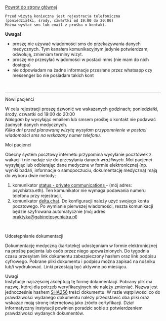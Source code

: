 <a href="https://gabinetpsychiatra.pl"> Powrót do strony głównej </a>
```
Przed wizytą konieczna jest rejestracja telefoniczna 
(poniedziałki, środy, czwartki od 19:00 do 20:00)
Można wysłać sms lub email z prośba o kontakt.
```

__Uwaga!__
- proszę nie używać wiadomości sms do przekazywania danych medycznych. Tym kanałem komunikacyjnym jedynie potwierdzam, odwołuję, zmieniam terminy wizyt.
- proszę nie przesyłać wiadomości w postaci mms (nie mam do nich dostępu)
- nie odpowiadam na żadne informacje przesłane przez whatsapp czy messenger bo nie posiadam takich kont
<br>

<hr>

Nowi pacjenci

W celu rejestracji proszę dzwonić we wskazanych godzinach; poniedziałki, środy, czwartki od 19:00 do 20:00
<br>
_Nalegam_ by wysyłając emailem lub smsem prośbę o kontakt nie podawać żadnych danych medycznych.
<br>
_Kilka dni przed planowaną wizytą wysyłam przypomnienie w postaci wiadomości sms na wskazany numer telefonu._
<br>


Moi pacjenci

Obecny system pocztowy internetu przypomina wysyłanie pocztówek z wakacji i nie nadaje sie do przesyłania danych _wrażliwych._
Moi pacjenci wysyłając lub odbierając dane medyczne w formie elektronicznej (np. wyniki badań, informacje o samopoczuciu, dokumentację medyczną) mają do wyboru dwie metody;
1. komunikator <a href="https://status.im/"> status - private communications </a> - (mój adres: psychiatra.eth). Ten komunikator nie wymaga podawania numeru telefonu przy rejestracji,
2. komunikator [delta.chat](https://delta.chat/pl/). Do konfiguracji należy użyć swojego konta pocztowego. Po wymianie pierwszej wiadomości, reszta komunikacji będzie szyfrowana automatycznie (mój adres: praktyka@gabinetpsychiatra.pl)
<br>

Udostępnianie dokumentacji

Dokumentację medyczną (kartotekę) udostępniam w formie elektronicznej na prośbę pacjenta lub osób przez niego upoważnionych. Do tygodnia czasu przesyłam link  dokumentu zabezpieczony hasłem oraz link podpisu cyfrowego. Pobrane pliki dokumentu i podpisu można zapisać na nośniku lub/i wydrukować. Linki przestają być aktywne po miesiącu.

Uwagi
<br>
Instytucje najczęściej akceptują tę formę dokumentacji. Pobrany plik ma nazwę, której dla potrzeb weryfikacyjnych nie należy zmieniać. Nazwa jest jednocześnie hashem [SHA256](https://pl.wikipedia.org/wiki/SHA-2) treści dokumentu. W razie wątpliwości co do prawdziwości wydanego dokumentu należy przedstawić oba pliki oraz wskazać moją stronę internetową jako źródło certyfikacji. Dział informatyczny instytucji powinien poradzic sobie z potwierdzeniem prawdziwości wydanych dokumentów.
